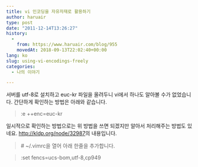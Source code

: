 ```yaml
---
title: vi 인코딩을 자유자재로 활용하기
author: haruair
type: post
date: "2011-12-14T13:26:27"
history:
  - 
    from: https://www.haruair.com/blog/955
    movedAt: 2018-09-13T22:02:40+00:00
lang: ko
slug: using-vi-encodings-freely
categories:
  - 나의 이야기

---
```

서버를 utf-8로 설치하고 euc-kr 파일을 올려두니 vi에서 하나도 알아볼 수가 없었습니다. 간단하게 확인하는 방법은 아래와 같습니다.

> :e ++enc=euc-kr

일시적으로 확인하는 방법으로는 위 방법을 쓰면 되겠지만 알아서 처리해주는 방법도 있네요. <http://kldp.org/node/32987>의 내용입니다.

> \# ~/.vimrc을 열어 아래 한줄을 추가합니다.
  
> :set fencs=ucs-bom,utf-8,cp949